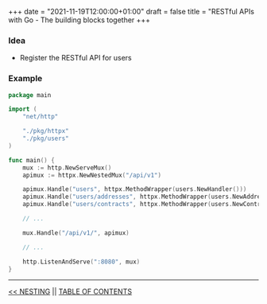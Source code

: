 +++
date = "2021-11-19T12:00:00+01:00"
draft = false
title = "RESTful APIs with Go - The building blocks together
+++

### Idea

* Register the RESTful API for users

### Example

```go
package main

import (
    "net/http"

    "./pkg/httpx"
    "./pkg/users"
)

func main() {
    mux := http.NewServeMux()
    apimux := httpx.NewNestedMux("/api/v1")

    apimux.Handle("users", httpx.MethodWrapper(users.NewHandler()))
    apimux.Handle("users/addresses", httpx.MethodWrapper(users.NewAddressesHandler()))v
    apimux.Handle("users/contracts", httpx.MethodWrapper(users.NewContractsHandler()))

    // ...

    mux.Handle("/api/v1/", apimux)

    // ...

    http.ListenAndServe(":8080", mux)
}
```

---

[<< NESTING](nesting.md) || [TABLE OF CONTENTS](../index.md)
